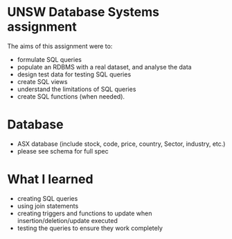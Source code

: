 # UNSW Database Systems assignment
The aims of this assignment were to:

- formulate SQL queries
- populate an RDBMS with a real dataset, and analyse the data
- design test data for testing SQL queries
- create SQL views
- understand the limitations of SQL queries 
- create SQL functions (when needed).

# Database
- ASX database (include stock, code, price, country, Sector, industry, etc.)
- please see schema for full spec

# What I learned
- creating SQL queries
- using join statements
- creating triggers and functions to update when insertion/deletion/update executed
- testing the queries to ensure they work completely



